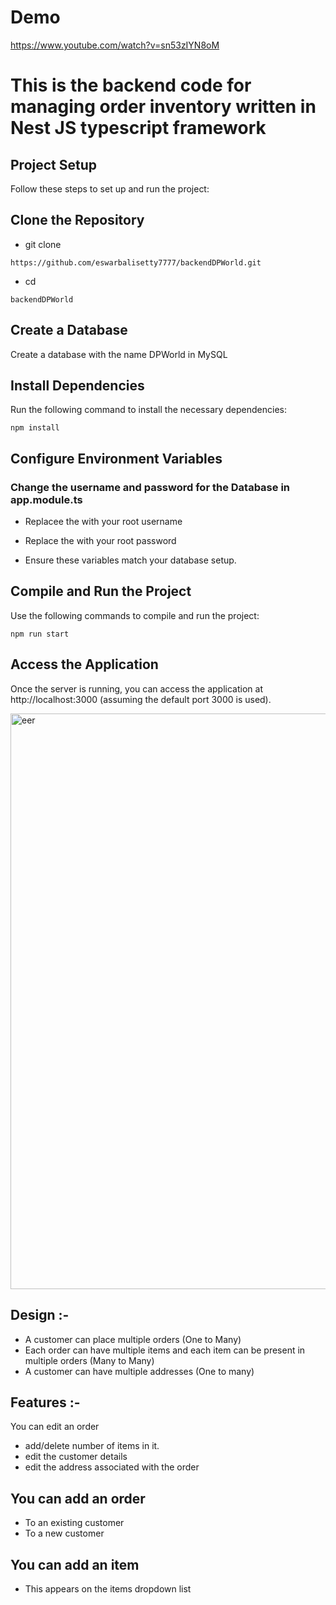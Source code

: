 # Demo
https://www.youtube.com/watch?v=sn53zIYN8oM

# This is the backend code for managing order inventory written in Nest JS typescript framework

## Project Setup
Follow these steps to set up and run the project:

## Clone the Repository

- git clone 
```
https://github.com/eswarbalisetty7777/backendDPWorld.git
```

- cd 
```
backendDPWorld
```

## Create a Database
   
Create a database with the name DPWorld in MySQL

## Install Dependencies
Run the following command to install the necessary dependencies:
```
npm install
```

## Configure Environment Variables
### Change the username and password for the Database in app.module.ts 
- Replacee the <YOUR DB USERNAME> with your root username
- Replace the <YOUR DB PASSWORD> with your root password

- Ensure these variables match your database setup.

## Compile and Run the Project
Use the following commands to compile and run the project:
```
npm run start
```

## Access the Application
Once the server is running, you can access the application at http://localhost:3000 (assuming the default port 3000 is used).

<img width="921" alt="eer" src="https://github.com/user-attachments/assets/591babbb-1570-43b0-9a0b-bf9bc463f401">


## Design :- 
- A customer can place multiple orders (One to Many)
- Each order can have multiple items and each item can be present in multiple orders (Many to Many)
- A customer can have multiple addresses (One to many)

## Features :-
You can edit an order  
   - add/delete number of items in it.
   - edit the customer details
   - edit the address associated with the order
   
## You can add an order 
   - To an existing customer
   -  To a new customer

## You can add an item 
   - This appears on the items dropdown list


   





